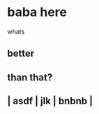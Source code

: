 # baba here
whats 
## better
than that?
------------------------------
| asdf | jlk | bnbnb |
-------------------------------
